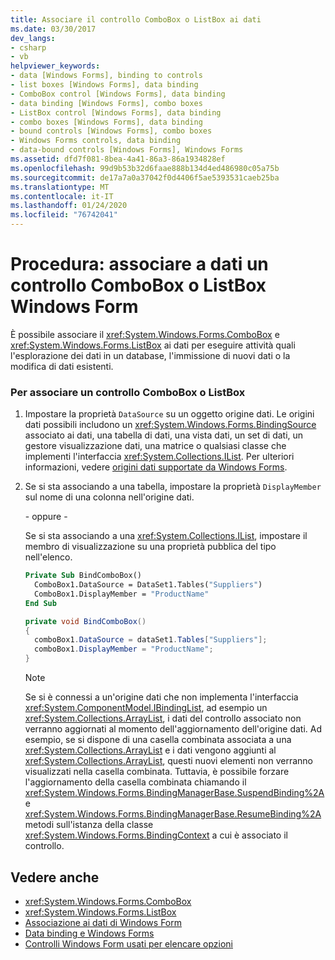 ```yaml
---
title: Associare il controllo ComboBox o ListBox ai dati
ms.date: 03/30/2017
dev_langs:
- csharp
- vb
helpviewer_keywords:
- data [Windows Forms], binding to controls
- list boxes [Windows Forms], data binding
- ComboBox control [Windows Forms], data binding
- data binding [Windows Forms], combo boxes
- ListBox control [Windows Forms], data binding
- combo boxes [Windows Forms], data binding
- bound controls [Windows Forms], combo boxes
- Windows Forms controls, data binding
- data-bound controls [Windows Forms], Windows Forms
ms.assetid: dfd7f081-8bea-4a41-86a3-86a1934828ef
ms.openlocfilehash: 99d9b53b32d6faae888b134d4ed486980c05a75b
ms.sourcegitcommit: de17a7a0a37042f0d4406f5ae5393531caeb25ba
ms.translationtype: MT
ms.contentlocale: it-IT
ms.lasthandoff: 01/24/2020
ms.locfileid: "76742041"
---
```

# <a name="how-to-bind-a-windows-forms-combobox-or-listbox-control-to-data"></a>Procedura: associare a dati un controllo ComboBox o ListBox Windows Form
È possibile associare il <xref:System.Windows.Forms.ComboBox> e <xref:System.Windows.Forms.ListBox> ai dati per eseguire attività quali l'esplorazione dei dati in un database, l'immissione di nuovi dati o la modifica di dati esistenti.  
  
### <a name="to-bind-a-combobox-or-listbox-control"></a>Per associare un controllo ComboBox o ListBox  
  
1. Impostare la proprietà `DataSource` su un oggetto origine dati. Le origini dati possibili includono un <xref:System.Windows.Forms.BindingSource> associato ai dati, una tabella di dati, una vista dati, un set di dati, un gestore visualizzazione dati, una matrice o qualsiasi classe che implementi l'interfaccia <xref:System.Collections.IList>. Per ulteriori informazioni, vedere [origini dati supportate da Windows Forms](../data-sources-supported-by-windows-forms.md).  
  
2. Se si sta associando a una tabella, impostare la proprietà `DisplayMember` sul nome di una colonna nell'origine dati.  
  
     \- oppure -  
  
     Se si sta associando a una <xref:System.Collections.IList>, impostare il membro di visualizzazione su una proprietà pubblica del tipo nell'elenco.  
  
    ```vb  
    Private Sub BindComboBox()  
      ComboBox1.DataSource = DataSet1.Tables("Suppliers")  
      ComboBox1.DisplayMember = "ProductName"  
    End Sub  
    ```  
  
    ```csharp  
    private void BindComboBox()  
    {  
      comboBox1.DataSource = dataSet1.Tables["Suppliers"];  
      comboBox1.DisplayMember = "ProductName";  
    }  
    ```  
  
    > [!NOTE]
    > Se si è connessi a un'origine dati che non implementa l'interfaccia <xref:System.ComponentModel.IBindingList>, ad esempio un <xref:System.Collections.ArrayList>, i dati del controllo associato non verranno aggiornati al momento dell'aggiornamento dell'origine dati. Ad esempio, se si dispone di una casella combinata associata a una <xref:System.Collections.ArrayList> e i dati vengono aggiunti al <xref:System.Collections.ArrayList>, questi nuovi elementi non verranno visualizzati nella casella combinata. Tuttavia, è possibile forzare l'aggiornamento della casella combinata chiamando il <xref:System.Windows.Forms.BindingManagerBase.SuspendBinding%2A> e <xref:System.Windows.Forms.BindingManagerBase.ResumeBinding%2A> metodi sull'istanza della classe <xref:System.Windows.Forms.BindingContext> a cui è associato il controllo.  
  
## <a name="see-also"></a>Vedere anche

- <xref:System.Windows.Forms.ComboBox>
- <xref:System.Windows.Forms.ListBox>
- [Associazione ai dati di Windows Form](../windows-forms-data-binding.md)
- [Data binding e Windows Forms](../data-binding-and-windows-forms.md)
- [Controlli Windows Form usati per elencare opzioni](windows-forms-controls-used-to-list-options.md)
